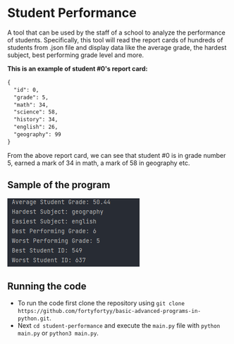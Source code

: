 # Student Performance

A tool that can be used by the staff of a school to analyze the performance of students. Specifically, this tool will 
read the report cards of hundreds of students from .json file and display data like the average grade, the hardest 
subject, best performing grade level and more.

<p style="font-weight: bolder">This is an example of student #0's report card:</p>


```diff
{
  "id": 0,
  "grade": 5,
  "math": 34,
  "science": 58,
  "history": 34,
  "english": 26,
  "geography": 99
}
```

From the above report card, we can see that student #0 is in grade number 5, earned a mark of 34 in math, a mark of 
58 in geography etc.

## Sample of the program
![img.png](media/img.png)

## Running the code

- To run the code first clone the repository using `git clone https://github.com/fortyfortyy/basic-advanced-programs-in-python.git`.
- Next `cd student-performance` and execute the `main.py` file with `python main.py` or `python3 main.py`.
